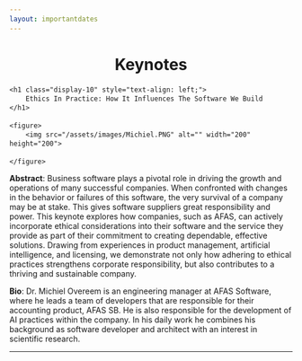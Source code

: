 ```yaml
---
layout: importantdates
---
```



<h1 class="display-4" style="text-align: center;">
	Keynotes
</h1>

    <h1 class="display-10" style="text-align: left;">
        Ethics In Practice: How It Influences The Software We Build
    </h1>
    
    <figure>
        <img src="/assets/images/Michiel.PNG" alt="" width="200" height="200">
        
    </figure>  

<p> <b>Abstract</b>: Business software plays a pivotal role in driving the growth and operations of many successful companies. When confronted with changes in the behavior or failures of this software, the very survival of a company may be at stake. This gives software suppliers great responsibility and power. This keynote explores how companies, such as AFAS, can actively incorporate ethical considerations into their software and the service they provide as part of their commitment to creating dependable, effective solutions. Drawing from experiences in product management, artificial intelligence, and licensing, we demonstrate not only how adhering to ethical practices strengthens corporate responsibility, but also contributes to a thriving and sustainable company. </p>


<p><b>Bio</b>: Dr. Michiel Overeem is an engineering manager at AFAS Software, where he leads a team of developers that are responsible for their accounting product, AFAS SB. He is also responsible for the development of AI practices within the company. In his daily work he combines his background as software developer and architect with an interest in scientific research.</p>

<hr>
